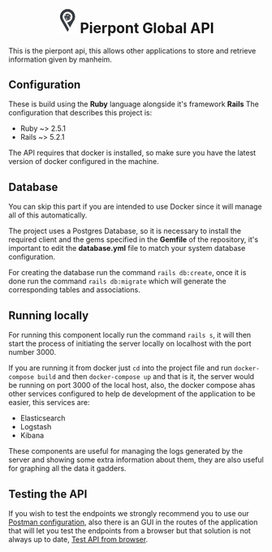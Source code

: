 <h1 align="center"> <img width="35" src="https://raw.githubusercontent.com/pierpontglobal/pierpontglobal-api/master/documentation/Logos/Website-Logo.png?token=ATM5LBCibVWSflLC7k4AIQXYfKqYNX6Oks5b3LOvwA%3D%3D"> Pierpont Global API </h1>
This is the pierpont api, this allows other applications to store and retrieve information given by manheim.

## Configuration
These is build using the **Ruby** language alongside it's framework **Rails** The configuration that describes this project is:
* Ruby ~> 2.5.1
* Rails ~> 5.2.1

The API requires that docker is installed, so make sure you have the latest version of docker configured in the machine. 

## Database
You can skip this part if you are intended to use Docker since it will manage all of this automatically.
 
The project uses a Postgres Database, so it is necessary to install the required client and the gems specified in the **Gemfile** of the repository, it's important to edit the **database.yml** file to match your system database configuration.

For creating the database run the command `rails db:create`, once it is done run the command `rails db:migrate` which will generate the corresponding tables and associations.

## Running locally
For running this component locally run the command `rails s`, it will then start the process of initiating the server locally on localhost with the port number 3000.

If you are running it from docker just ```cd``` into the project file and run ```docker-compose build``` and then ```docker-compose up``` and that is it, the server would be running on port 3000 of the local host, also, the docker compose ahas other services configured to help de development of the application to be easier, this services are:
* Elasticsearch
* Logstash
* Kibana

These components are useful for managing the logs generated by the server and showing some extra information about them, they are also useful for graphing all the data it gadders.

## Testing the API
If you wish to test the endpoints we strongly recommend you to use our [Postman configuration](https://documenter.getpostman.com/view/5352985/RWgm4gT1), also there is an GUI in the routes of the application that will let you test the endpoints from a browser but that solution is not always up to date, [Test API from browser](http://0.0.0.0:3000/api-docs/index.html).